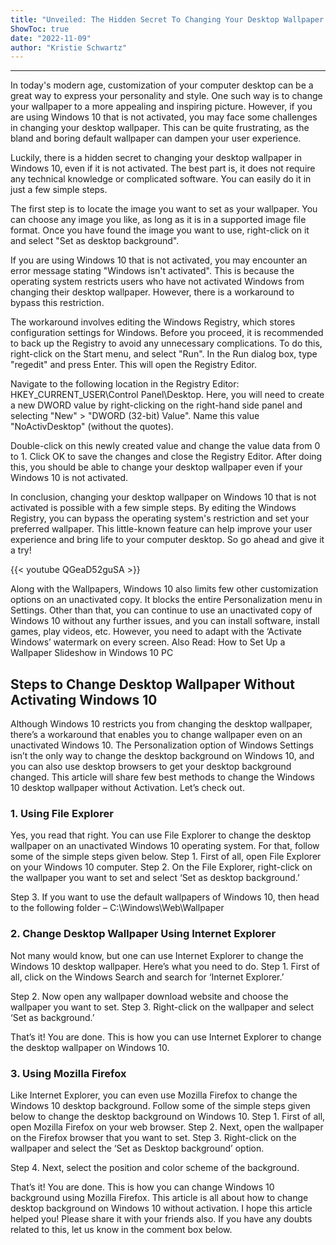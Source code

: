 ```yaml
---
title: "Unveiled: The Hidden Secret To Changing Your Desktop Wallpaper Even If Your Windows 10 Is Not Activated!"
ShowToc: true 
date: "2022-11-09"
author: "Kristie Schwartz"
---
```

*****
In today's modern age, customization of your computer desktop can be a great way to express your personality and style. One such way is to change your wallpaper to a more appealing and inspiring picture. However, if you are using Windows 10 that is not activated, you may face some challenges in changing your desktop wallpaper. This can be quite frustrating, as the bland and boring default wallpaper can dampen your user experience.

Luckily, there is a hidden secret to changing your desktop wallpaper in Windows 10, even if it is not activated. The best part is, it does not require any technical knowledge or complicated software. You can easily do it in just a few simple steps.

The first step is to locate the image you want to set as your wallpaper. You can choose any image you like, as long as it is in a supported image file format. Once you have found the image you want to use, right-click on it and select "Set as desktop background".

If you are using Windows 10 that is not activated, you may encounter an error message stating "Windows isn't activated". This is because the operating system restricts users who have not activated Windows from changing their desktop wallpaper. However, there is a workaround to bypass this restriction.

The workaround involves editing the Windows Registry, which stores configuration settings for Windows. Before you proceed, it is recommended to back up the Registry to avoid any unnecessary complications. To do this, right-click on the Start menu, and select "Run". In the Run dialog box, type "regedit" and press Enter. This will open the Registry Editor.

Navigate to the following location in the Registry Editor: HKEY_CURRENT_USER\Control Panel\Desktop. Here, you will need to create a new DWORD value by right-clicking on the right-hand side panel and selecting "New" > "DWORD (32-bit) Value". Name this value "NoActivDesktop" (without the quotes).

Double-click on this newly created value and change the value data from 0 to 1. Click OK to save the changes and close the Registry Editor. After doing this, you should be able to change your desktop wallpaper even if your Windows 10 is not activated.

In conclusion, changing your desktop wallpaper on Windows 10 that is not activated is possible with a few simple steps. By editing the Windows Registry, you can bypass the operating system's restriction and set your preferred wallpaper. This little-known feature can help improve your user experience and bring life to your computer desktop. So go ahead and give it a try!

{{< youtube QGeaD52guSA >}} 



Along with the Wallpapers, Windows 10 also limits few other customization options on an unactivated copy. It blocks the entire Personalization menu in Settings. Other than that, you can continue to use an unactivated copy of Windows 10 without any further issues, and you can install software, install games, play videos, etc. However, you need to adapt with the ‘Activate Windows’ watermark on every screen.
Also Read: How to Set Up a Wallpaper Slideshow in Windows 10 PC

 
## Steps to Change Desktop Wallpaper Without Activating Windows 10


Although Windows 10 restricts you from changing the desktop wallpaper, there’s a workaround that enables you to change wallpaper even on an unactivated Windows 10. The Personalization option of Windows Settings isn’t the only way to change the desktop background on Windows 10, and you can also use desktop browsers to get your desktop background changed.
This article will share few best methods to change the Windows 10 desktop wallpaper without Activation. Let’s check out.

 
### 1. Using File Explorer


Yes, you read that right. You can use File Explorer to change the desktop wallpaper on an unactivated Windows 10 operating system. For that, follow some of the simple steps given below.
Step 1. First of all, open File Explorer on your Windows 10 computer.
Step 2. On the File Explorer, right-click on the wallpaper you want to set and select ‘Set as desktop background.’

Step 3. If you want to use the default wallpapers of Windows 10, then head to the following folder – C:\Windows\Web\Wallpaper


 
### 2. Change Desktop Wallpaper Using Internet Explorer


Not many would know, but one can use Internet Explorer to change the Windows 10 desktop wallpaper. Here’s what you need to do.
Step 1. First of all, click on the Windows Search and search for ‘Internet Explorer.’

Step 2. Now open any wallpaper download website and choose the wallpaper you want to set.
Step 3. Right-click on the wallpaper and select ‘Set as background.’

That’s it! You are done. This is how you can use Internet Explorer to change the desktop wallpaper on Windows 10.

 
### 3. Using Mozilla Firefox


Like Internet Explorer, you can even use Mozilla Firefox to change the Windows 10 desktop background. Follow some of the simple steps given below to change the desktop background on Windows 10.
Step 1. First of all, open Mozilla Firefox on your web browser.
Step 2. Next, open the wallpaper on the Firefox browser that you want to set.
Step 3. Right-click on the wallpaper and select the ‘Set as Desktop background’ option.

Step 4. Next, select the position and color scheme of the background.

That’s it! You are done. This is how you can change Windows 10 background using Mozilla Firefox.
This article is all about how to change desktop background on Windows 10 without activation. I hope this article helped you! Please share it with your friends also. If you have any doubts related to this, let us know in the comment box below.




